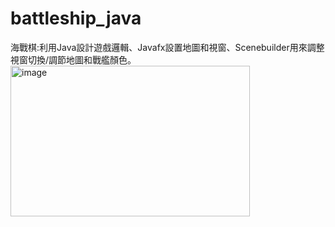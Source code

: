 # battleship_java
海戰棋:利用Java設計遊戲邏輯、Javafx設置地圖和視窗、Scenebuilder用來調整視窗切換/調節地圖和戰艦顏色。
<img width="383" height="241" alt="image" src="https://github.com/user-attachments/assets/e4a0efbc-10ca-46b9-aa11-ea9cd448de1f" />
